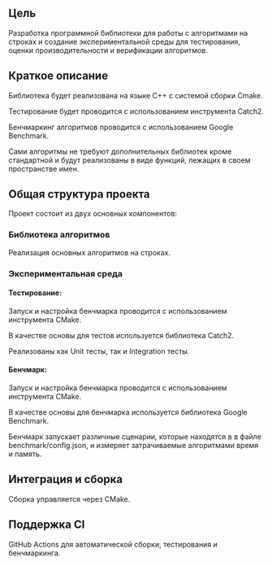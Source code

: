 ## Цель

Разработка программной библиотеки для работы с алгоритмами на строках и создание экспериментальной среды для тестирования, оценки производительности и верификации алгоритмов.

## Краткое описание

Библиотека будет реализована на языке C++ с системой сборки Cmake.

Тестирование будет проводится с использованием инструмента Catch2.

Бенчмаркинг алгоритмов проводится с использованием Google Benchmark.

Сами алгоритмы не требуют дополнительных библиотек кроме стандартной и будут реализованы в виде функций, лежащих в своем пространстве имен.

## Общая структура проекта

Проект состоит из двух основных компонентов:

### Библиотека алгоритмов

Реализация основных алгоритмов на строках.

### Экспериментальная среда

#### Тестирование:

Запуск и настройка бенчмарка проводится с использованием инструмента CMake.

В качестве основы для тестов используется библиотека Catch2.

Реализованы как Unit тесты, так и Integration тесты.

#### Бенчмарк:

Запуск и настройка бенчмарка проводится с использованием инструмента CMake.

В качестве основы для бенчмарка используется библиотека Google Benchmark.

Бенчмарк запускает различные сценарии, которые находятся в в файле benchmark/config.json, и измеряет затрачиваемые алгоритмами время и память.   

## Интеграция и сборка

Сборка управляется через CMake.

## Поддержка CI

GitHub Actions для автоматической сборки, тестирования и бенчмаркинга.
